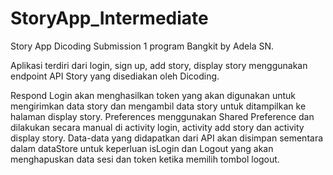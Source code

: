 # StoryApp_Intermediate

Story App Dicoding Submission 1 program Bangkit by Adela SN.

Aplikasi terdiri dari login, sign up, add story, display story menggunakan endpoint API Story yang disediakan oleh Dicoding.

Respond Login akan menghasilkan token yang akan digunakan untuk mengirimkan data story dan mengambil data story untuk ditampilkan ke halaman display story.
Preferences menggunakan Shared Preference dan dilakukan secara manual di activity login, activity add story dan activity display story. Data-data yang
didapatkan dari API akan disimpan sementara dalam dataStore untuk keperluan isLogin dan Logout yang akan menghapuskan data sesi dan token ketika memilih
tombol logout.
